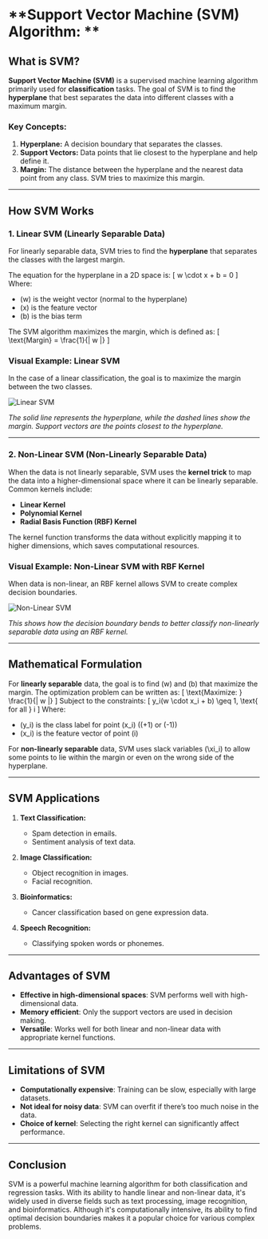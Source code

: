 # **Support Vector Machine (SVM) Algorithm: **

## **What is SVM?**
**Support Vector Machine (SVM)** is a supervised machine learning algorithm primarily used for **classification** tasks. The goal of SVM is to find the **hyperplane** that best separates the data into different classes with a maximum margin.

### **Key Concepts:**
1. **Hyperplane:** A decision boundary that separates the classes.
2. **Support Vectors:** Data points that lie closest to the hyperplane and help define it.
3. **Margin:** The distance between the hyperplane and the nearest data point from any class. SVM tries to maximize this margin.

---

## **How SVM Works**

### **1. Linear SVM (Linearly Separable Data)**

For linearly separable data, SVM tries to find the **hyperplane** that separates the classes with the largest margin.

The equation for the hyperplane in a 2D space is:
\[
w \cdot x + b = 0
\]
Where:
- \(w\) is the weight vector (normal to the hyperplane)
- \(x\) is the feature vector
- \(b\) is the bias term

The SVM algorithm maximizes the margin, which is defined as:
\[
\text{Margin} = \frac{1}{\| w \|}
\]

### **Visual Example: Linear SVM**
In the case of a linear classification, the goal is to maximize the margin between the two classes.

![Linear SVM](https://upload.wikimedia.org/wikipedia/commons/thumb/3/3c/Svm_hyperplane.svg/600px-Svm_hyperplane.svg.png)

*The solid line represents the hyperplane, while the dashed lines show the margin. Support vectors are the points closest to the hyperplane.*

---

### **2. Non-Linear SVM (Non-Linearly Separable Data)**

When the data is not linearly separable, SVM uses the **kernel trick** to map the data into a higher-dimensional space where it can be linearly separable. Common kernels include:
- **Linear Kernel**
- **Polynomial Kernel**
- **Radial Basis Function (RBF) Kernel**

The kernel function transforms the data without explicitly mapping it to higher dimensions, which saves computational resources.

### **Visual Example: Non-Linear SVM with RBF Kernel**
When data is non-linear, an RBF kernel allows SVM to create complex decision boundaries.

![Non-Linear SVM](https://upload.wikimedia.org/wikipedia/commons/thumb/2/22/SVM_margin_2.png/600px-SVM_margin_2.png)

*This shows how the decision boundary bends to better classify non-linearly separable data using an RBF kernel.*

---

## **Mathematical Formulation**

For **linearly separable** data, the goal is to find \(w\) and \(b\) that maximize the margin. The optimization problem can be written as:
\[
\text{Maximize: } \frac{1}{\| w \|}
\]
Subject to the constraints:
\[
y_i(w \cdot x_i + b) \geq 1, \text{ for all } i
\]
Where:
- \(y_i\) is the class label for point \(x_i\) (\(+1\) or \(-1\))
- \(x_i\) is the feature vector of point \(i\)

For **non-linearly separable** data, SVM uses slack variables \(\xi_i\) to allow some points to lie within the margin or even on the wrong side of the hyperplane.

---

## **SVM Applications**

1. **Text Classification:**
   - Spam detection in emails.
   - Sentiment analysis of text data.

2. **Image Classification:**
   - Object recognition in images.
   - Facial recognition.

3. **Bioinformatics:**
   - Cancer classification based on gene expression data.

4. **Speech Recognition:**
   - Classifying spoken words or phonemes.

---

## **Advantages of SVM**

- **Effective in high-dimensional spaces**: SVM performs well with high-dimensional data.
- **Memory efficient**: Only the support vectors are used in decision making.
- **Versatile**: Works well for both linear and non-linear data with appropriate kernel functions.

---

## **Limitations of SVM**

- **Computationally expensive**: Training can be slow, especially with large datasets.
- **Not ideal for noisy data**: SVM can overfit if there’s too much noise in the data.
- **Choice of kernel**: Selecting the right kernel can significantly affect performance.

---

## **Conclusion**

SVM is a powerful machine learning algorithm for both classification and regression tasks. With its ability to handle linear and non-linear data, it's widely used in diverse fields such as text processing, image recognition, and bioinformatics. Although it's computationally intensive, its ability to find optimal decision boundaries makes it a popular choice for various complex problems.
